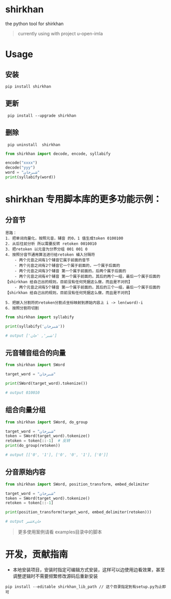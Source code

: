 # shirkhan

the python tool for shirkhan
> currently using with project u-open-imla

# Usage

## 安装

```shell
pip install shirkhan
```

## 更新

```shell
 pip install --upgrade shirkhan
```

## 删除

```shell
 pip uninstall  shirkhan
```

```python
from shirkhan import decode, encode, syllabify

encode("xxxx")
decode("yyy")
word = "شىرخان"
print(syllabify(word))

```

# shirkhan 专用脚本库的更多功能示例：

## 分音节

    思路：
    1. 把单词向量化，按照元音，辅音 的0，1 值生成token 0100100
    2. 从后往前分析 所以需要反转 retoken 0010010
    3. 把retoken 以元音为分界分组 001 001 0
    4. 按照分音节通用算法进行给retoken 植入分隔符
        - 两个元音之间有1个辅音它属于前面的音节
        - 两个元音之间有2个辅音它一个属于前面的，一个属于后面的
        - 两个元音之间有3个辅音 第一个属于前面的，后两个属于后面的
        - 两个元音之间有4个辅音 第一个属于前面的，其后的两个一组，最后一个属于后面的   【shirkhan 给自己出的规则，目前没有任何凭据这么做，而且是不对的】
        - 两个元音之间有5个辅音 第一个属于前面的，其后的三个一组，最后一个属于后面的   【shirkhan 给自己出的规则，目前没有任何凭据这么做，而且是不对的】

    5. 把嵌入分割符的retoken分割点坐标映射到原始内容上 i -> len(word)-i
    6. 按照分割符切割

```python
from shirkhan import syllabify

print(syllabify('شىرخان'))

# output ['شىر', 'خان']
```

## 元音辅音组合的向量

```python
from shirkhan import SWord

target_word = "شىرخان"

print(SWord(target_word).tokenize())

# output 010010
```

## 组合向量分组

```python
from shirkhan import SWord, do_group

target_word = "شىرخان"
token = SWord(target_word).tokenize()
retoken = token[::-1]  # 反转
print(do_group(retoken))

# output [['0', '1'], ['0', '0', '1'], ['0']]
```

## 分音原始内容

```python
from shirkhan import SWord, position_transform, embed_delimiter

target_word = "شىرخان"
token = SWord(target_word).tokenize()
retoken = token[::-1]

print(position_transform(target_word, embed_delimiter(retoken)))

# output شىرxخان
```

> 更多使用案例请看 examples目录中的脚本

# 开发，贡献指南

- 本地安装项目，安装时指定可编辑方式安装，这样可以边使用边看效果，甚至调整逻辑时不需要频繁修改源码后重新安装

```shell
pip install --editable shirkhan_lib_path // 这个目录指定到有setup.py为止即可

```